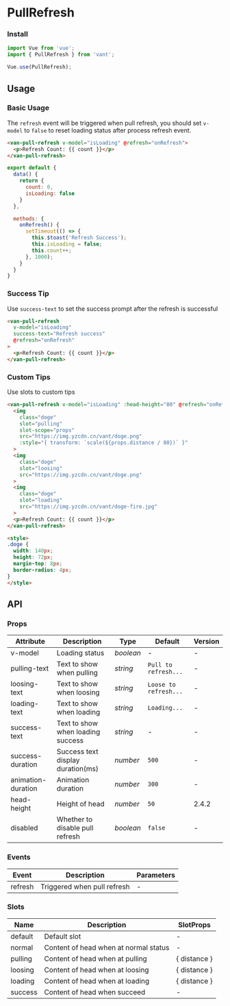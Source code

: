 # PullRefresh

### Install

``` javascript
import Vue from 'vue';
import { PullRefresh } from 'vant';

Vue.use(PullRefresh);
```

## Usage

### Basic Usage

The `refresh` event will be triggered when pull refresh, you should set `v-model` to `false` to reset loading status after process refresh event.

```html
<van-pull-refresh v-model="isLoading" @refresh="onRefresh">
  <p>Refresh Count: {{ count }}</p>
</van-pull-refresh>
```

```javascript
export default {
  data() {
    return {
      count: 0,
      isLoading: false
    }
  },

  methods: {
    onRefresh() {
      setTimeout(() => {
        this.$toast('Refresh Success');
        this.isLoading = false;
        this.count++;
      }, 1000);
    }
  }
}
```

### Success Tip

Use `success-text` to set the success prompt after the refresh is successful

```html
<van-pull-refresh
  v-model="isLoading"
  success-text="Refresh success"
  @refresh="onRefresh"
>
  <p>Refresh Count: {{ count }}</p>
</van-pull-refresh>
```

### Custom Tips

Use slots to custom tips

```html
<van-pull-refresh v-model="isLoading" :head-height="80" @refresh="onRefresh">
  <img
    class="doge"
    slot="pulling"
    slot-scope="props"
    src="https://img.yzcdn.cn/vant/doge.png"
    :style="{ transform: `scale(${props.distance / 80})` }"
  >
  <img
    class="doge"
    slot="loosing"
    src="https://img.yzcdn.cn/vant/doge.png"
  >
  <img
    class="doge"
    slot="loading"
    src="https://img.yzcdn.cn/vant/doge-fire.jpg"
  >
  <p>Refresh Count: {{ count }}</p>
</van-pull-refresh>

<style>
.doge {
  width: 140px;
  height: 72px;
  margin-top: 8px;
  border-radius: 4px;
}
</style>
```

## API

### Props

| Attribute | Description | Type | Default | Version |
|------|------|------|------|------|
| v-model | Loading status | *boolean* | - | - |
| pulling-text | Text to show when pulling | *string* | `Pull to refresh...` | - |
| loosing-text | Text to show when loosing | *string* | `Loose to refresh...` | - |
| loading-text | Text to show when loading | *string* | `Loading...` | - |
| success-text | Text to show when loading success | *string* | - | - |
| success-duration | Success text display duration(ms) | *number* | `500` | - |
| animation-duration | Animation duration | *number* | `300` | - |
| head-height | Height of head | *number* | `50` | 2.4.2 |
| disabled | Whether to disable pull refresh | *boolean* | `false` | - |

### Events

| Event | Description | Parameters |
|------|------|------|
| refresh | Triggered when pull refresh | - |

### Slots

| Name | Description | SlotProps |
|------|------|------|
| default | Default slot | - |
| normal | Content of head when at normal status | - |
| pulling | Content of head when at pulling | { distance } |
| loosing | Content of head when at loosing | { distance } |
| loading | Content of head when at loading | { distance } |
| success | Content of head when succeed | - |
